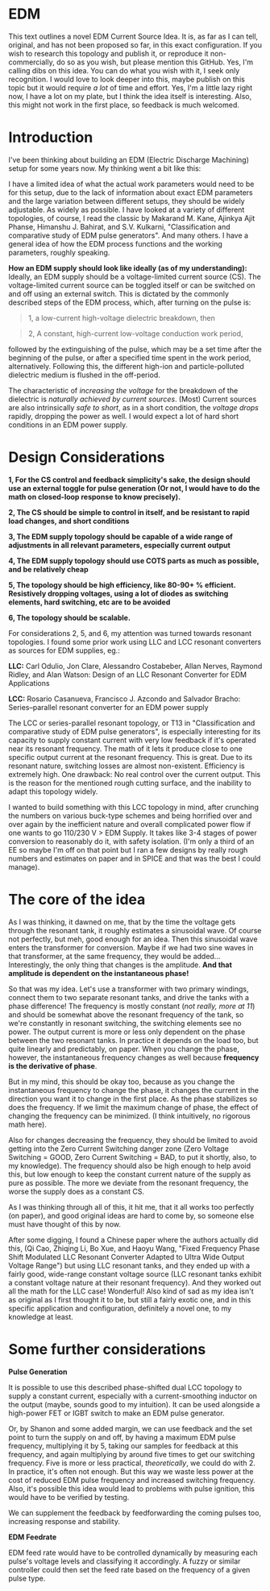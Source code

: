 # EDM
This text outlines a novel EDM Current Source Idea. It is, as far as I can tell, original, and has not been proposed so far, in this exact configuration. 
If you wish to research this topology and publish it, or reproduce it non-commercially, do so as you wish, but please mention this GitHub. Yes, I'm calling dibs on this idea. You can do what you wish with it, I seek only recognition. I would love to look deeper into this, maybe publish on this topic but it would require *a lot* of time and effort. Yes, I'm a little lazy right now, I have a lot on my plate, but I think the idea itself is interesting. Also, this might not work in the first place, so feedback is much welcomed.

# Introduction
I've been thinking about building an EDM (Electric Discharge Machining) setup for some years now. 
My thinking went a bit like this:

I have a limited idea of what the actual work parameters would need to be for this setup, due to the lack of information about exact EDM parameters and the large variation between different setups, they should be widely adjustable. As widely as possible. I have looked at a variety of different topologies, of course, I read the classic by Makarand M. Kane, Ajinkya Ajit Phanse, Himanshu J. Bahirat, and  S.V. Kulkarni, "Classification and comparative study of EDM pulse generators". And many others. I have a general idea of how the EDM process functions and the working parameters, roughly speaking.

**How an EDM supply should look like ideally (as of my understanding):**
Ideally, an EDM supply should be a voltage-limited current source (CS). The voltage-limited current source can be toggled itself or can be switched on and off using an external switch. This is dictated by the commonly described steps of the EDM process, which, after turning on the pulse is:

> 1, a low-current high-voltage dielectric breakdown, then 

> 2, A constant, high-current low-voltage conduction work period,

followed by the extinguishing of the pulse, which may be a set time after the beginning of the pulse, or after a specified time spent in the work period, alternatively. Following this, the different high-ion and particle-polluted dielectric medium is flushed in the off-period.

The characteristic of *increasing the voltage* for the breakdown of the dielectric is *naturally achieved by current sources*. (Most) Current sources are also intrinsically *safe to short*, as in a short condition, the *voltage drops* rapidly, dropping the power as well. I would expect a lot of hard short conditions in an EDM power supply.

# Design Considerations

**1, For the CS control and feedback simplicity's sake, the design should use an external toggle for pulse generation (Or not, I would have to do the math on closed-loop  response to know precisely).** 

**2, The CS should be simple to control in itself, and be resistant to rapid load changes, and short conditions**

**3, The EDM supply topology should be capable of a wide range of adjustments in all relevant parameters, especially current output**

**4, The EDM supply topology should use COTS parts as much as possible, and be relatively cheap**

**5, The topology should be high efficiency, like 80-90+ % efficient. Resistively dropping voltages, using a lot of diodes as switching elements, hard switching, etc are to be avoided**

**6, The topology should be scalable.**

For considerations 2, 5, and 6, my attention was turned towards resonant topologies.
I found some prior work using LLC and LCC resonant converters as sources for EDM supplies, eg.:

**LLC:** Carl Odulio, Jon Clare,  Alessandro Costabeber, Allan Nerves, Raymond Ridley, and Alan Watson: Design of an LLC Resonant Converter for EDM
Applications

**LCC:** Rosario Casanueva, Francisco J. Azcondo and Salvador Bracho: Series–parallel resonant converter for an EDM power supply

The LCC or series-parallel resonant topology, or T13 in "Classification and comparative study of EDM pulse generators", is especially interesting for its capacity to supply constant current with very low feedback if it's operated near its resonant frequency. The math  of it lets it produce close to one specific output current at the resonant frequency. This is great. Due to its resonant nature, switching losses are almost non-existent. Efficiency is extremely high. One drawback: No real control over the current output. This is the reason for the mentioned rough cutting surface, and the inability to adapt this topology widely.

I wanted to build something with this LCC topology in mind, after crunching the numbers on various buck-type schemes and being horrified over and over again by the inefficient nature and overall complicated power flow if one wants to go 110/230 V > EDM Supply. It takes like 3-4 stages of power conversion to reasonably do it, with safety isolation. (I'm only a third of an EE so maybe I'm off on that point but I ran a few designs by really rough numbers and estimates on paper and in SPICE and that was the best I could manage).

# The core of the idea

As I was thinking, it dawned on me, that by the time the voltage gets through the resonant tank, it roughly estimates a sinusoidal wave. Of course not perfectly, but meh, good enough for an idea. Then this sinusoidal wave enters the transformer for conversion. Maybe if we had two sine waves in that transformer, at the same frequency, they would be added... Interestingly, the only thing that changes is the amplitude. **And that amplitude is dependent on the instantaneous phase!**

So that was my idea. Let's use a transformer with two primary windings, connect them to two separate resonant tanks, and drive the tanks with a phase difference!
The frequency is mostly constant (*not really, more at 11*) and should be somewhat above the resonant frequency of the tank, so we're constantly in resonant switching, the switching elements see no power. The output current is more or less only dependent on the phase between the two resonant tanks. In practice it depends on the load too, but quite linearly and predictably, on paper. When you change the phase, however, the instantaneous frequency changes as well because **frequency is the derivative of phase**. 

But in my mind, this should be okay too, because as you change the instantaneous frequency to change the phase, it changes the current in the direction you want it to change in the first place. 
As the phase stabilizes so does the frequency. If we limit the maximum change of phase, the effect of changing the frequency can be minimized. (I think intuitively, no rigorous math here).

Also for changes decreasing the frequency, they should be limited to avoid getting into the Zero Current Switching danger zone (Zero Voltage Switching = GOOD, Zero Current Switching  = BAD, to put it shortly, also, to my knowledge). The frequency should also be high enough to help avoid this, but low enough to keep the constant current nature of the supply as pure as possible. The more we deviate from the resonant frequency, the worse the supply does as a constant CS.

As I was thinking through all of this, it hit me, that it all works too perfectly (on paper), and good original ideas are hard to come by, so someone else must have thought of this by now.

After some digging, I found a Chinese paper where the authors actually did this, (Qi Cao, Zhiqing Li, Bo Xue, and Haoyu Wang, "Fixed Frequency Phase Shift Modulated LLC
Resonant Converter Adapted to Ultra Wide Output Voltage Range") but using LLC resonant tanks, and they ended up with a fairly good, wide-range constant voltage source (LLC resonant tanks exhibit a constant voltage nature at their resonant frequency). And they worked out all the math for the LLC case! Wonderful! Also kind of sad as my idea isn't as original as I first thought it to be, but still a fairly exotic one, and in this specific application and configuration, definitely a novel one, to my knowledge at least.

# Some further considerations

**Pulse Generation**

It is possible to use this described phase-shifted dual LCC topology to supply a constant current, especially with a current-smoothing inductor on the output (maybe, sounds good to my intuition). It can be used alongside a high-power FET or IGBT switch to make an EDM pulse generator. 

Or, by Shanon and some added margin, we can use feedback and the set point to turn the supply on and off, by having a maximum EDM pulse frequency, multiplying it by 5, taking our samples for feedback at this frequency, and again multiplying by around five times to get our switching frequency. Five is more or less practical, *theoretically*, we could do with 2. In practice, it's often not enough. But this way we waste less power at the cost of reduced EDM pulse frequency and increased switching frequency. Also, it's possible this idea would lead to problems with pulse ignition, this would have to be verified by testing.  

We can supplement the feedback by feedforwarding the coming pulses too, increasing response and stability.

**EDM Feedrate**

EDM feed rate would have to be controlled dynamically by measuring each pulse's voltage levels and classifying it accordingly. A fuzzy or similar controller could then set the feed rate based on the frequency of a given pulse type. 


